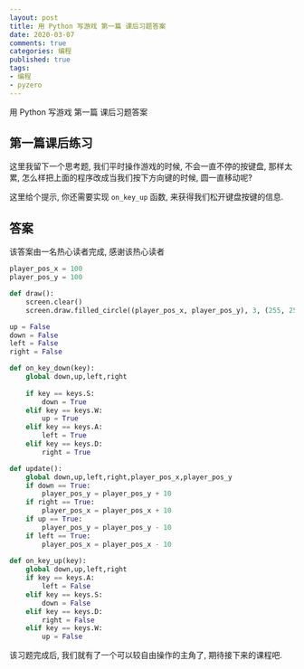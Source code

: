 ```yaml
---
layout: post
title: 用 Python 写游戏 第一篇 课后习题答案
date: 2020-03-07
comments: true
categories: 编程
published: true
tags:
- 编程
- pyzero
---
```


用 Python 写游戏 第一篇 课后习题答案

<!-- more -->

## 第一篇课后练习
这里我留下一个思考题, 我们平时操作游戏的时候, 不会一直不停的按键盘, 那样太累, 怎么样把上面的程序改成当我们按下方向键的时候, 圆一直移动呢?

这里给个提示, 你还需要实现 `on_key_up` 函数, 来获得我们松开键盘按键的信息.

## 答案

该答案由一名热心读者完成, 感谢该热心读者

```python
player_pos_x = 100
player_pos_y = 100

def draw():
    screen.clear()
    screen.draw.filled_circle((player_pos_x, player_pos_y), 3, (255, 255, 255))

up = False    
down = False
left = False
right = False

def on_key_down(key):
    global down,up,left,right
   
    if key == keys.S:
        down = True
    elif key == keys.W:
        up = True
    elif key == keys.A:
        left = True
    elif key == keys.D:
        right = True

def update():
    global down,up,left,right,player_pos_x,player_pos_y
    if down == True:
        player_pos_y = player_pos_y + 10 
    if right == True:
        player_pos_x = player_pos_x + 10
    if up == True:
        player_pos_y = player_pos_y - 10 
    if left == True:
        player_pos_x = player_pos_x - 10 
        
def on_key_up(key):
    global down,up,left,right
    if key == keys.A:
        left = False
    elif key == keys.S:
        down = False
    elif key == keys.D:
        right = False
    elif key == keys.W:
        up = False
```

该习题完成后, 我们就有了一个可以较自由操作的主角了, 期待接下来的课程吧.